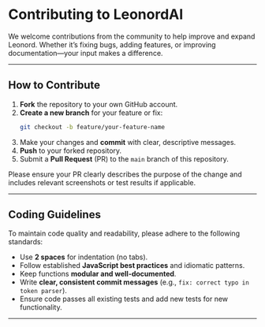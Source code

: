 # **Contributing to LeonordAI**

We welcome contributions from the community to help improve and expand Leonord. Whether it’s fixing bugs, adding features, or improving documentation—your input makes a difference.

---

## **How to Contribute**

1. **Fork** the repository to your own GitHub account.  
2. **Create a new branch** for your feature or fix:  
   ```bash
   git checkout -b feature/your-feature-name
   ```
3. Make your changes and **commit** with clear, descriptive messages.  
4. **Push** to your forked repository.  
5. Submit a **Pull Request** (PR) to the `main` branch of this repository.  

Please ensure your PR clearly describes the purpose of the change and includes relevant screenshots or test results if applicable.

---

## **Coding Guidelines**

To maintain code quality and readability, please adhere to the following standards:

- Use **2 spaces** for indentation (no tabs).  
- Follow established **JavaScript best practices** and idiomatic patterns.  
- Keep functions **modular and well-documented**.  
- Write **clear, consistent commit messages** (e.g., `fix: correct typo in token parser`).  
- Ensure code passes all existing tests and add new tests for new functionality.

---
